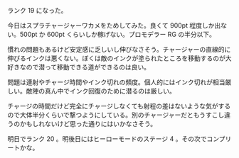 ランク 19 になった。

今日はスプラチャージャーワカメをためしてみた。良くて 900pt 程度しか出ない。500pt か 600pt くらいしか稼げない。プロモデラー RG の半分以下。

慣れの問題もあるけど安定感に乏しいし伸びなさそう。チャージャーの直線的に伸びるインクは悪くない。ぼくは敵のインクが塗られたところを移動するのが大好きなので潜って移動できる道ができるのは良い。

問題は連射やチャージ時間やインク切れの頻度。個人的にはインク切れが相当厳しい。敵陣の真ん中でインク回復のために潜るのは厳しい。

チャージの時間だけど完全にチャージしなくても射程の差はないような気がするので大体半分くらいで撃つようにしている。別のチャージャーだともうすこし違うのかもしれないけど思った通りにはいかなさそう。

明日でランク 20 。明後日にはヒーローモードのステージ 4 。その次でコンプリートかな。

